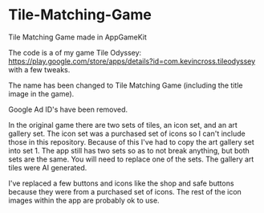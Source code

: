 # Tile-Matching-Game
 Tile Matching Game made in AppGameKit

The code is a of my game Tile Odyssey: https://play.google.com/store/apps/details?id=com.kevincross.tileodyssey with a few tweaks.

The name has been changed to Tile Matching Game (including the title image in the game).

Google Ad ID's have been removed.

In the original game there are two sets of tiles, an icon set, and an art gallery set. The icon set was a purchased set of icons so I can't include those in this repository. Because of this I've had to copy the art gallery set into set 1. The app still has two sets so as to not break anything, but both sets are the same. You will need to replace one of the sets. The gallery art tiles were AI generated.

I've replaced a few buttons and icons like the shop and safe buttons because they were from a purchased set of icons. The rest of the icon images within the app are probably ok to use.
